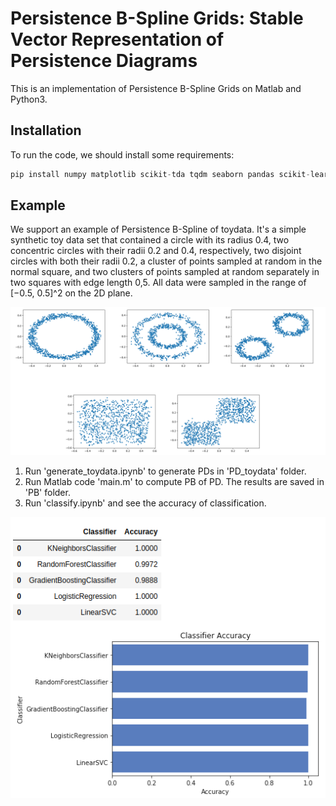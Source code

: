 # Persistence B-Spline Grids: Stable Vector Representation of Persistence Diagrams

This is an implementation of Persistence B-Spline Grids on Matlab and Python3. 

## Installation

To run the code, we should install some requirements:
```python
pip install numpy matplotlib scikit-tda tqdm seaborn pandas scikit-learn
```

## Example

We support an example of Persistence B-Spline of toydata. It's a simple synthetic toy data set that contained a circle with its radius 0.4, two concentric circles with their radii 0.2 and 0.4, respectively, two disjoint circles with both their radii 0.2, a cluster of points sampled at random in the normal square, and two clusters of points sampled at random separately in two squares with edge length 0,5. All data were sampled in the range of [−0.5, 0.5]^2 on the 2D plane.

![](./img/toydata.png)

1. Run 'generate_toydata.ipynb' to generate PDs in 'PD_toydata' folder.
2. Run Matlab code 'main.m' to compute PB of PD. The results are saved in 'PB' folder.
3. Run 'classify.ipynb' and see the accuracy of classification.

![](./img/acc.png)